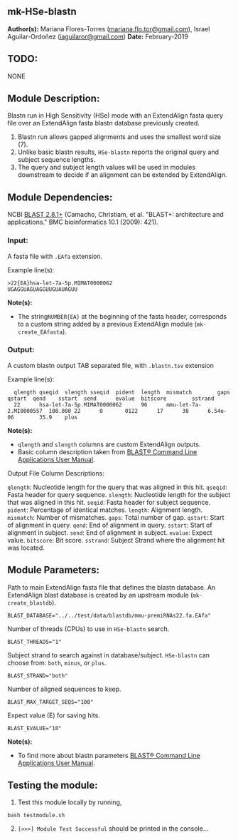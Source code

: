 ## mk-HSe-blastn
**Author(s):** Mariana Flores-Torres (mariana.flo.tor@gmail.com), Israel Aguilar-Ordoñez (iaguilaror@gmail.com)
**Date:** February-2019

## TODO:
NONE

## Module Description:
Blastn run in High Sensitivity (HSe) mode with an ExtendAlign fasta query file over an ExtendAlign fasta blastn database previously created.

1. Blastn run allows gapped alignments and uses the smallest word size (7).
2. Unlike basic blastn results, `HSe-blastn` reports the original query and subject sequence lengths.
3. The query and subject length values will be used in modules downstream to decide if an alignment can be extended by ExtendAlign.

## Module Dependencies:
NCBI [BLAST 2.8.1+](https://blast.ncbi.nlm.nih.gov/Blast.cgi?CMD=Web&PAGE_TYPE=BlastDocs&DOC_TYPE=Download) (Camacho, Christiam, et al. "BLAST+: architecture and applications." BMC bioinformatics 10.1 (2009): 421).

### Input:
A fasta file with `.EAfa` extension.

Example line(s):
```
>22{EA}hsa-let-7a-5p.MIMAT0000062
UGAGGUAGUAGGUUGUAUAGUU
```

**Note(s):**

* The string`NUMBER{EA}` at the beginning of the fasta header, corresponds to a custom string added by a previous ExtendAlign module (`mk-create_EAfasta`).

### Output:
A custom blastn output TAB separated file, with `.blastn.tsv` extension

Example line(s):
```
  qlength qseqid  slength sseqid  pident  length  mismatch        gaps    qstart  qend    sstart  send      evalue  bitscore        sstrand
  22      hsa-let-7a-5p.MIMAT0000062      96      mmu-let-7a-2.MI0000557  100.000 22      0       0122      17      38      6.54e-06        35.9    plus
```

**Note(s):**

* `qlength` and `slength` columns are custom ExtendAlign outputs.
* Basic column description taken from [BLAST® Command Line Applications User Manual](https://www.ncbi.nlm.nih.gov/books/NBK279684/).


Output File Column Descriptions:

`qlength`: Nucleotide length for the query that was aligned in this hit.
`qseqid`: Fasta header for query sequence.
`slength`: Nucleotide length for the subject that was aligned in this hit.
`seqid`: Fasta header for subject sequence.
`pident`: Percentage of identical matches.
`length`: Alignment length.
`mismatch`: Number of mismatches.
`gaps`: Total number of gap.
`qstart`: Start of alignment in query.
`qend`: End of alignment in query.
`sstart`: Start of alignment in subject.
`send`: End of alignment in subject.
`evalue`: Expect value.
`bitscore`: Bit score.
`sstrand`: Subject Strand where the alignment hit was located.


## Module Parameters:

Path to main ExtendAlign fasta file that defines the blastn database.
An ExtendAlign blast database is created by an upstream module (`mk-create_blastdb`).
```
BLAST_DATABASE="../../test/data/blastdb/mmu-premiRNAs22.fa.EAfa"
```

Number of threads (CPUs) to use in `HSe-blastn` search.
```
BLAST_THREADS="1"
```

Subject strand to search against in database/subject.
`HSe-blastn` can choose from: `both`, `minus`, or `plus`.
```
BLAST_STRAND="both"
```

Number of aligned sequences to keep.
```
BLAST_MAX_TARGET_SEQS="100"
```

Expect value (E) for saving hits.
```
BLAST_EVALUE="10"
```

**Note(s):**

* To find more about blastn parameters [BLAST® Command Line Applications User Manual](https://www.ncbi.nlm.nih.gov/books/NBK279684/).

## Testing the module:

1. Test this module locally by running,
```
bash testmodule.sh
```

2. ```[>>>] Module Test Successful``` should be printed in the console...

